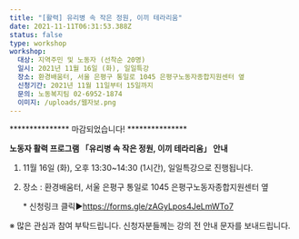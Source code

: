 ```yaml
---
title: "[활력] 유리병 속 작은 정원, 이끼 테라리움"
date: 2021-11-11T06:31:53.388Z
status: false
type: workshop
workshop:
  대상: 지역주민 및 노동자 (선착순 20명)
  일시: 2021년 11월 16일 (화), 일일특강
  장소: 환경배움터, 서울 은평구 통일로 1045 은평구노동자종합지원센터 옆
  신청기간: 2021년 11월 11일부터 15일까지
  문의: 노동복지팀 02-6952-1874
  이미지: /uploads/웹자보.png
---
```

\*\*\*\*\*\*\*\*\*\*\*\*\*\*\* 마감되었습니다! \*\*\*\*\*\*\*\*\*\*\*\*\*\*\*

**노동자 활력 프로그램 「유리병 속 작은 정원, 이끼 테라리움」 안내**

1. 11월 16일 (화), 오후 13:30~14:30 (1시간), 일일특강으로 진행됩니다.
2. 장소 : 환경배움터, 서울 은평구 통일로 1045 은평구노동자종합지원센터 옆 

   \* 신청링크 클릭▶[](<1. https://forms.gle/MdfAxEuKvu3qFNpd9>)https://forms.gle/zAGyLpos4JeLmWTo7

 ※ 많은 관심과 참여 부탁드립니다.  신청자분들께는 강의 전 안내 문자를 보내드립니다.